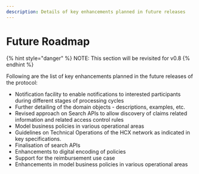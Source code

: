 ```yaml
---
description: Details of key enhancements planned in future releases
---
```


# Future Roadmap

{% hint style="danger" %}
NOTE: This section will be revisited for v0.8
{% endhint %}

Following are the list of key enhancements planned in the future releases of the protocol:

* Notification facility to enable notifications to interested participants during different stages of processing cycles
* Further detailing of the domain objects - descriptions, examples, etc.
* Revised approach on Search APIs to allow discovery of claims related information and related access control rules
* Model business policies in various operational areas
* Guidelines on Technical Operations of the HCX network as indicated in key specifications.
* Finalisation of search APIs
* Enhancements to digital encoding of policies
* Support for the reimbursement use case
* Enhancements in model business policies in various operational areas
